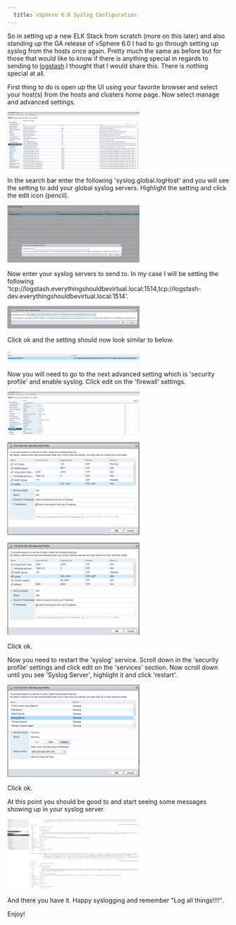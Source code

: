 ```yaml
---
  title: vSphere 6.0 Syslog Configuration
---
```


So in setting up a new ELK Stack from scratch (more on this later) and
also standing up the GA release of vSphere 6.0 I had to go through
setting up syslog from the hosts once again. Pretty much the same as
before but for those that would like to know if there is anything
special in regards to sending to
[logstash](https://everythingshouldbevirtual.com/highly-available-elk-elasticsearch-logstash-kibana-setup "Highly Available ELK (Elasticsearch, Logstash and Kibana) Setup")
I thought that I would share this. There is nothing special at all.

First thing to do is open up the UI using your favorite browser and
select your host(s) from the hosts and clusters home page. Now select
manage and advanced settings.

![Screen Shot 2015-03-13 at 9.57.35 AM](../../assets/Screen-Shot-2015-03-13-at-9.57.35-AM-300x130.png)

In the search bar enter the following 'syslog.global.logHost' and you
will see the setting to add your global syslog servers. Highlight the
setting and click the edit icon (pencil).

![Screen Shot 2015-03-13 at 9.59.31 AM](../../assets/Screen-Shot-2015-03-13-at-9.59.31-AM-300x130.png)

Now enter your syslog servers to send to. In my case I will be setting
the following
'tcp://logstash.everythingshouldbevirtual.local:1514,tcp://logstash-dev.everythingshouldbevirtual.local:1514'.

![Screen Shot 2015-03-13 at 10.01.03 AM](../../assets/Screen-Shot-2015-03-13-at-10.01.03-AM-300x51.png)

Click ok and the setting should now look similar to below.

![Screen Shot 2015-03-13 at 10.01.46 AM](../../assets/Screen-Shot-2015-03-13-at-10.01.46-AM-300x30.png)

Now you will need to go to the next advanced setting which is 'security
profile' and enable syslog. Click edit on the 'firewall' settings.

![Screen Shot 2015-03-13 at 9.40.18 AM](../../assets/Screen-Shot-2015-03-13-at-9.40.18-AM-300x98.png)

![Screen Shot 2015-03-13 at 9.40.44 AM](../../assets/Screen-Shot-2015-03-13-at-9.40.44-AM-300x211.png)

![Screen Shot 2015-03-13 at 9.41.12 AM](../../assets/Screen-Shot-2015-03-13-at-9.41.12-AM-300x210.png)

Click ok.

Now you need to restart the 'syslog' service. Scroll down in the
'security profile' settings and click edit on the 'services'
section. Now scroll down until you see 'Syslog Server', highlight it
and click 'restart'.

![Screen Shot 2015-03-13 at 9.45.14 AM](../../assets/Screen-Shot-2015-03-13-at-9.45.14-AM-300x209.png)

Click ok.

At this point you should be good to and start seeing some messages
showing up in your syslog server.

![Screen Shot 2015-03-13 at 9.48.27 AM](../../assets/Screen-Shot-2015-03-13-at-9.48.27-AM-300x159.png)

And there you have it. Happy syslogging and remember "Log all things!!!!".

Enjoy!
